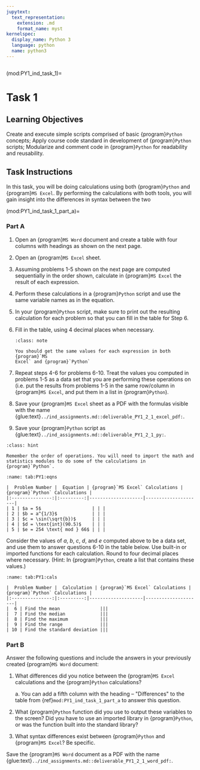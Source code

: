 ```yaml
---
jupytext:
  text_representation:
    extension: .md
    format_name: myst
kernelspec:
  display_name: Python 3
  language: python
  name: python3
---
```

```{include} /macros.md
```

(mod:PY1_ind_task_1)=
# Task 1

## Learning Objectives 

Create and execute simple scripts comprised of basic {program}`Python` concepts;
Apply course code standard in development of {program}`Python` scripts;
Modularize and comment code in {program}`Python` for readability and
reusability.
 
## Task Instructions

In this task, you will be doing calculations using both {program}`Python` and
{program}`MS Excel`. By performing the calculations with both tools, you will
gain insight into the differences in syntax between the two

(mod:PY1_ind_task_1_part_a)=
### Part A

1. Open an {program}`MS Word` document and create a table with four columns with
   headings as shown on the next page. 

2. Open an {program}`MS Excel` sheet. 

3. Assuming problems 1-5 shown on the next page are computed sequentially in the
   order shown, calculate in {program}`MS Excel` the result of each expression. 

4. Perform these calculations in a {program}`Python` script and use the same
   variable names as in the equation. 

5. In your {program}`Python` script, make sure to print out the resulting
   calculation for each problem so that you can fill in the table for Step 6. 

6. Fill in the table, using 4 decimal places when necessary.

   ```{admonition} Note
   :class: note

   You should get the same values for each expression in both {program}`MS
   Excel` and {program}`Python`
   ```

7. Repeat steps 4-6 for problems 6-10. Treat the values you computed in problems
   1-5 as a data set that you are performing these operations on (i.e. put the
   results from problems 1-5 in the same row/column in {program}`MS Excel`, and
   put them in a list in {program}`Python`). 

8. Save your {program}`MS Excel` sheet as a PDF with the formulas visible with
   the name {glue:text}`../ind_assignments.md::deliverable_PY1_2_1_excel_pdf:`.

9. Save your {program}`Python` script as
   {glue:text}`../ind_assignments.md::deliverable_PY1_2_1_py:`.


```{admonition} Hint
:class: hint

Remember the order of operations. You will need to import the math and
statistics modules to do some of the calculations in {program}`Python`. 
```


```{table} Equations in MS Excel and Python
:name: tab:PY1:eqns

|  Problem Number |  Equation | {program}`MS Excel` Calculations | {program}`Python` Calculations |
|:---------------:|:---------:|--------------------|---------------------|
| 1 | $a = 5$                   | | |
| 2 | $b = a^{1/3}$             | | |
| 3 | $c = \sin(\sqrt{b})$      | | |
| 4 | $d = \text{int}(90.5)$    | | |
| 5 | $e = 254 \text{ mod } 66$ | | |
```

Consider the values of $a$, $b$, $c$, $d$, and $e$ computed above to be a data set, and
use them to answer questions 6-10 in the table below. Use built-in or imported
functions for each calculation. Round to four decimal places where necessary.
(Hint: In {program}`Python`, create a list that contains these values.)

```{table} Calculations in MS Excel and Python
:name: tab:PY1:cals

|  Problem Number |  Calculation | {program}`MS Excel` Calculations | {program}`Python` Calculations |
|:---------------:|:---------:|--------------------|---------------------|
|  6 | Find the mean               |||
|  7 | Find the median             |||
|  8 | Find the maximum            |||
|  9 | Find the range              |||
| 10 | Find the standard deviation |||
```


### Part B

Answer the following questions and include the answers in your previously
created {program}`MS Word` document: 

1. What differences did you notice between the {program}`MS Excel` calculations
   and the {program}`Python` calculations? 

   a. You can add a fifth column with the heading – "Differences" to the table
      from {ref}`mod:PY1_ind_task_1_part_a` to answer this question.  

2. What {program}`Python` function did you use to output these variables to the screen? Did
   you have to use an imported library in {program}`Python`, or was the function built into
the standard library? 

3. What syntax differences exist between {program}`Python` and {program}`MS
   Excel`? Be specific. 
 
Save the {program}`MS Word` document as a PDF with the name
{glue:text}`../ind_assignments.md::deliverable_PY1_2_1_word_pdf:`.